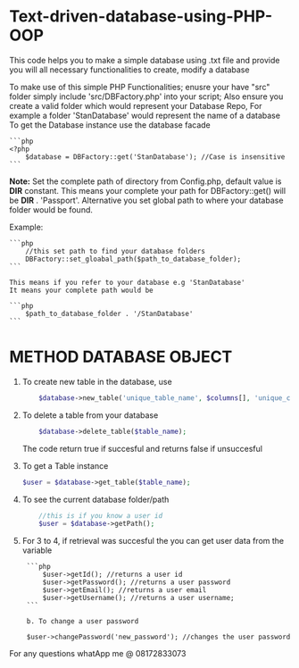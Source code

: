 # Text-driven-database-using-PHP-OOP

This code helps you  to make a simple database using .txt file and provide you will all necessary functionalities to create, modify a database

To make use of this simple PHP Functionalities;
enusre your have "src" folder
simply include 'src/DBFactory.php' into your script;
Also ensure you create a valid folder which would represent your Database Repo,
For example a folder 'StanDatabase' would represent the name of a database
To get the Database instance use the database facade

    ```php
    <?php
        $database = DBFactory::get('StanDatabase'); //Case is insensitive
    ```

**Note:** Set the complete path of directory from Config.php, default value is __DIR__ constant. This means your complete your path for DBFactory::get() will be __DIR__ . 'Passport'.
Alternative you set global path to where your database folder would be found.

Example:

    ```php
        //this set path to find your database folders
        DBFactory::set_gloabal_path($path_to_database_folder); 
    ```

    This means if you refer to your database e.g 'StanDatabase'
    It means your complete path would be 

    ```php
        $path_to_database_folder . '/StanDatabase'
    ```

# METHOD DATABASE OBJECT
1. To create new table in the database, use

    ```php
        $database->new_table('unique_table_name', $columns[], 'unique_column');
    ```

2. To delete a table from your database

    ```php
        $database->delete_table($table_name);
    ```

    The code return true if succesful and returns false if unsuccesful

3. To get a Table instance

    ```php
    $user = $database->get_table($table_name);
    ```

4. To see the current database folder/path
    ```php
        //this is if you know a user id
        $user = $database->getPath(); 
    ```

5. For 3 to 4, if retrieval was succesful the you can get user data from the variable

        ```php
            $user->getId(); //returns a user id
            $user->getPassword(); //returns a user password
            $user->getEmail(); //returns a user email
            $user->getUsername(); //returns a user username;
        ```

        b. To change a user password

        $user->changePassword('new_password'); //changes the user password

For any questions whatApp me @ 08172833073